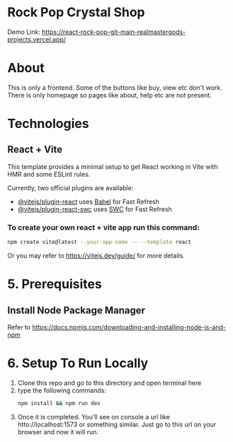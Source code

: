 # Rock Pop Crystal Shop
Demo Link: https://react-rock-pop-git-main-realmastergods-projects.vercel.app/

# About
This is only a frontend. Some of the buttons like buy, view etc don't work. There is only homepage so pages like about, help etc are not present.

# Technologies

## React + Vite

This template provides a minimal setup to get React working in Vite with HMR and some ESLint rules.

Currently, two official plugins are available:

- [@vitejs/plugin-react](https://github.com/vitejs/vite-plugin-react/blob/main/packages/plugin-react/README.md) uses [Babel](https://babeljs.io/) for Fast Refresh
- [@vitejs/plugin-react-swc](https://github.com/vitejs/vite-plugin-react-swc) uses [SWC](https://swc.rs/) for Fast Refresh

### To create your own react + vite app run this command:
```bash
npm create vite@latest --your-app-name -- --template react
```
Or you may refer to https://vitejs.dev/guide/   for more details.

# 5. Prerequisites
## Install Node Package Manager
Refer to https://docs.npmjs.com/downloading-and-installing-node-js-and-npm

# 6. Setup To Run Locally
1. Clone this repo and go to this directory and open terminal here
2. type the following commands:
   ```bash
   npm install && npm run dev
   ```
3. Once it is completed. You'll see on console a url like htto://localhost:1573 or something similar. Just go to this url on your browser and now it will run.
